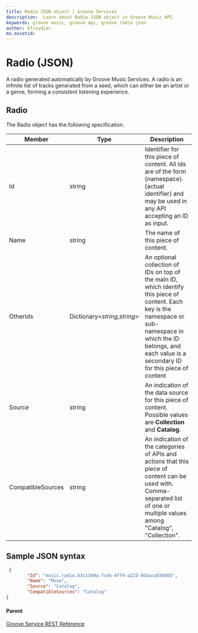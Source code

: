 ```yaml
---
title: Radio JSON object | Groove Services
description:  Learn about Radio JSON object in Groove Music API.
keywords: groove music, groove api, groove radio json
author: bfreydier
ms.assetid:  
---
```


# Radio (JSON)
A radio generated automatically by Groove Music Services. A radio is an infinite list of tracks generated from a seed, which can either be an artist or a genre, forming a consistent listening experience.

## Radio
The Radio object has the following specification.

| **Member**           | **Type**                                                                                                              | **Description**                                                                                                                                                                                                                                                                                                                                                             |
|----------------------|-----------------------------------------------------------------------------------------------------------------------|-----------------------------------------------------------------------------------------------------------------------------------------------------------------------------------------------------------------------------------------------------------------------------------------------------------------------------------------------------------------------------|
| Id                   | string                                                                                                                | Identifier for this piece of content. All Ids are of the form {namespace}.{actual identifier} and may be used in any API accepting an ID as input.                                                                                                                                                                                                                          |
| Name                 | string                                                                                                                | The name of this piece of content.                                                                                                                                                                                                                                                                                                                                          |
| OtherIds             | Dictionary&lt;*string*,*string*&gt;                                                                                   | An optional collection of IDs on top of the main ID, which identify this piece of content. Each key is the namespace or sub-namespace in which the ID belongs, and each value is a secondary ID for this piece of content                                                                                                                                                   |
| Source               | string                                                                                                                | An indication of the data source for this piece of content. Possible values are **Collection** and **Catalog**.                                                                                                                                                                                                                                                             |
| CompatibleSources    | string                                                                                                                | An indication of the categories of APIs and actions that this piece of content can be used with. Comma-separated list of one or multiple values among "Catalog", "Collection".                                |

## Sample JSON syntax
```json
 {
        "Id": "music.radio.63c1349a-7c4e-4ff4-a223-0daacab58d65",
        "Name": "Muse",
        "Source": "Catalog",
        "CompatibleSources": "Catalog"
}
```

#### Parent
[Groove Service REST Reference](overview.md)
